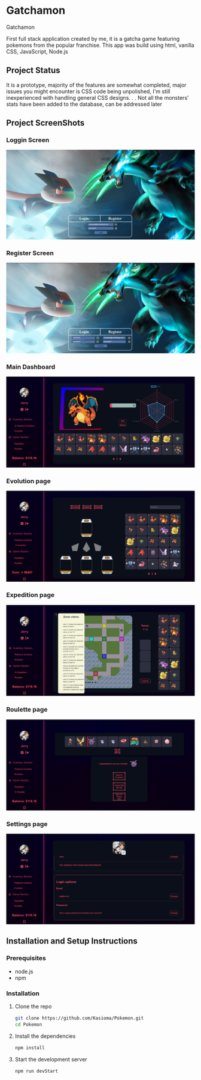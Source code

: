 # Gatchamon

Gatchamon 

First full stack application created by me, it is a gatcha game featuring pokemons from the popular franchise. This app was build using html, vanilla CSS, JavaScript, Node.js 

## Project Status
It is a prototype, majority of the features are somewhat completed, major issues you might encounter is CSS code being unpolished, I'm still inexperienced with handling general CSS designs. . .
Not all the monsters' stats have been added to the database, can be addressed later

## Project ScreenShots

### Loggin Screen

![Project Screenshot](https://github.com/Kasioma/Pokemon/blob/main/ScreenShots/loggin%20screen.png)

### Register Screen

![Project Screenshot](https://github.com/Kasioma/Pokemon/blob/main/ScreenShots/register%20screen.png)

### Main Dashboard

![Project Screenshot](https://github.com/Kasioma/Pokemon/blob/main/ScreenShots/main%20dashboard.png)

### Evolution page

![Project Screenshot](https://github.com/Kasioma/Pokemon/blob/main/ScreenShots/evolution%20page.png)

### Expedition page

![Project Screenshot](https://github.com/Kasioma/Pokemon/blob/main/ScreenShots/expedition%20page.png)

### Roulette page

![Project Screenshot](https://github.com/Kasioma/Pokemon/blob/main/ScreenShots/roulette%20page.png)

### Settings page

![Project Screenshot](https://github.com/Kasioma/Pokemon/blob/main/ScreenShots/settings%20page.png)

## Installation and Setup Instructions

### Prerequisites

- node.js
- npm

### Installation

1. Clone the repo

   ```sh
   git clone https://github.com/Kasioma/Pokemon.git
   cd Pokemon
   ```

2. Install the dependencies

   ```sh
   npm install
   ```

3. Start the development server

   ```sh
   npm run devStart
   ```
